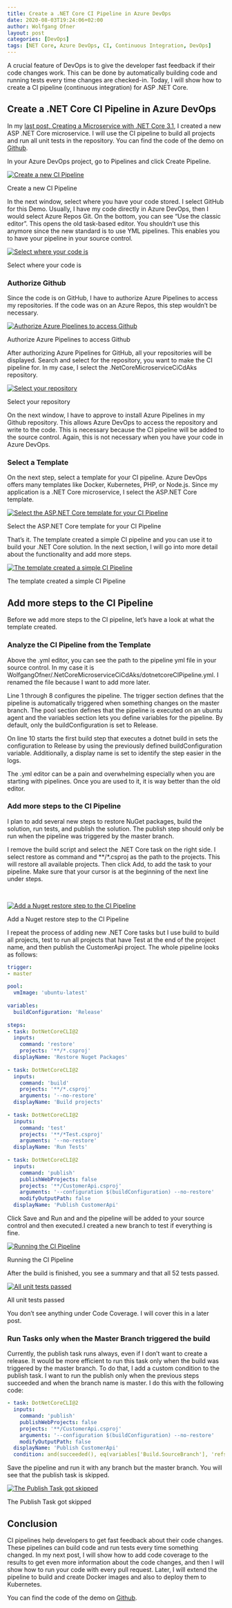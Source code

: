```yaml
---
title: Create a .NET Core CI Pipeline in Azure DevOps
date: 2020-08-03T19:24:06+02:00
author: Wolfgang Ofner
layout: post
categories: [DevOps]
tags: [NET Core, Azure DevOps, CI, Continuous Integration, DevOps]
---
```

A crucial feature of DevOps is to give the developer fast feedback if their code changes work. This can be done by automatically building code and running tests every time changes are checked-in. Today, I will show how to create a CI pipeline (continuous integration) for ASP .NET Core.

## Create a .NET Core CI Pipeline in Azure DevOps

In my <a href="/creating-a-microservice-with-net-core-3-1/" target="_blank" rel="noopener noreferrer">last post, Creating a Microservice with .NET Core 3.1</a>, I created a new ASP .NET Core microservice. I will use the CI pipeline to build all projects and run all unit tests in the repository. You can find the code of the demo on <a href="https://github.com/WolfgangOfner/.NetCoreMicroserviceCiCdAks/tree/NetCoreCiPipeline" target="_blank" rel="noopener noreferrer">Github</a>.

In your Azure DevOps project, go to Pipelines and click Create Pipeline.

<div class="col-12 col-sm-10 aligncenter">
  <a href="/assets/img/posts/2020/08/Create-a-new-CI-Pipeline.jpg"><img loading="lazy" src="/assets/img/posts/2020/08/Create-a-new-CI-Pipeline.jpg" alt="Create a new CI Pipeline" /></a>
  
  <p>
    Create a new CI Pipeline
  </p>
</div>

In the next window, select where you have your code stored. I select GitHub for this Demo. Usually, I have my code directly in Azure DevOps, then I would select Azure Repos Git. On the bottom, you can see &#8220;Use the classic editor&#8221;. This opens the old task-based editor. You shouldn&#8217;t use this anymore since the new standard is to use YML pipelines. This enables you to have your pipeline in your source control.

<div class="col-12 col-sm-10 aligncenter">
  <a href="/assets/img/posts/2020/08/Select-where-your-code-is.jpg"><img loading="lazy" src="/assets/img/posts/2020/08/Select-where-your-code-is.jpg" alt="Select where your code is" /></a>
  
  <p>
    Select where your code is
  </p>
</div>

### Authorize Github

Since the code is on GitHub, I have to authorize Azure Pipelines to access my repositories. If the code was on an Azure Repos, this step wouldn&#8217;t be necessary.

<div class="col-12 col-sm-10 aligncenter">
  <a href="/assets/img/posts/2020/08/Authorize-Azure-Pipelines-to-access-Github.jpg"><img loading="lazy" src="/assets/img/posts/2020/08/Authorize-Azure-Pipelines-to-access-Github.jpg" alt="Authorize Azure Pipelines to access Github" /></a>
  
  <p>
    Authorize Azure Pipelines to access Github
  </p>
</div>

After authorizing Azure Pipelines for GitHub, all your repositories will be displayed. Search and select for the repository, you want to make the CI pipeline for. In my case, I select the .NetCoreMicroserviceCiCdAks repository.

<div class="col-12 col-sm-10 aligncenter">
  <a href="/assets/img/posts/2020/10/Select-your-repository.jpg"><img loading="lazy" src="/assets/img/posts/2020/10/Select-your-repository.jpg" alt="Select your repository" /></a>
  
  <p>
    Select your repository
  </p>
</div>

On the next window, I have to approve to install Azure Pipelines in my Github repository. This allows Azure DevOps to access the repository and write to the code. This is necessary because the CI pipeline will be added to the source control. Again, this is not necessary when you have your code in Azure DevOps.

### Select a Template

On the next step, select a template for your CI pipeline. Azure DevOps offers many templates like Docker, Kubernetes, PHP, or Node.js. Since my application is a .NET Core microservice, I select the ASP.NET Core template.

<div class="col-12 col-sm-10 aligncenter">
  <a href="/assets/img/posts/2020/08/Select-the-ASP.NET-Core-template-for-your-CI-Pipeline.jpg"><img loading="lazy" src="/assets/img/posts/2020/08/Select-the-ASP.NET-Core-template-for-your-CI-Pipeline.jpg" alt="Select the ASP.NET Core template for your CI Pipeline" /></a>
  
  <p>
    Select the ASP.NET Core template for your CI Pipeline
  </p>
</div>

That&#8217;s it. The template created a simple CI pipeline and you can use it to build your .NET Core solution. In the next section, I will go into more detail about the functionality and add more steps.

<div class="col-12 col-sm-10 aligncenter">
  <a href="/assets/img/posts/2020/10/The-template-created-a-simple-CI-Pipeline.jpg"><img loading="lazy" src="/assets/img/posts/2020/10/The-template-created-a-simple-CI-Pipeline.jpg" alt="The template created a simple CI Pipeline" /></a>
  
  <p>
    The template created a simple CI Pipeline
  </p>
</div>

## Add more steps to the CI Pipeline

Before we add more steps to the CI pipeline, let&#8217;s have a look at what the template created.

### Analyze the CI Pipeline from the Template

Above the .yml editor, you can see the path to the pipeline yml file in your source control. In my case it is WolfgangOfner/.NetCoreMicroserviceCiCdAks/dotnetcoreCIPipeline.yml. I renamed the file because I want to add more later.

Line 1 through 8 configures the pipeline. The trigger section defines that the pipeline is automatically triggered when something changes on the master branch. The pool section defines that the pipeline is executed on an ubuntu agent and the variables section lets you define variables for the pipeline. By default, only the buildConfiguration is set to Release.

On line 10 starts the first build step that executes a dotnet build in sets the configuration to Release by using the previously defined buildConfiguration variable. Additionally, a display name is set to identify the step easier in the logs.

The .yml editor can be a pain and overwhelming especially when you are starting with pipelines. Once you are used to it, it is way better than the old editor.

### Add more steps to the CI Pipeline

I plan to add several new steps to restore NuGet packages, build the solution, run tests, and publish the solution. The publish step should only be run when the pipeline was triggered by the master branch.

I remove the build script and select the .NET Core task on the right side. I select restore as command and *\*/\*.csproj as the path to the projects. This will restore all available projects. Then click Add, to add the task to your pipeline. Make sure that your cursor is at the beginning of the next line under steps.

&nbsp;

<div class="col-12 col-sm-10 aligncenter">
  <a href="/assets/img/posts/2020/10/Add-a-Nuget-restore-step-to-the-CI-Pipeline.jpg"><img loading="lazy" src="/assets/img/posts/2020/10/Add-a-Nuget-restore-step-to-the-CI-Pipeline.jpg" alt="Add a Nuget restore step to the CI Pipeline" /></a>
  
  <p>
    Add a Nuget restore step to the CI Pipeline
  </p>
</div>

I repeat the process of adding new .NET Core tasks but I use build to build all projects, test to run all projects that have Test at the end of the project name, and then publish the CustomerApi project. The whole pipeline looks as follows:

```yaml  
trigger:
- master
 
pool:
  vmImage: 'ubuntu-latest'
 
variables:
  buildConfiguration: 'Release'
 
steps:
- task: DotNetCoreCLI@2
  inputs:
    command: 'restore'
    projects: '**/*.csproj'
  displayName: 'Restore Nuget Packages'
 
- task: DotNetCoreCLI@2
  inputs:
    command: 'build'
    projects: '**/*.csproj'
    arguments: '--no-restore'
  displayName: 'Build projects'
 
- task: DotNetCoreCLI@2
  inputs:
    command: 'test'
    projects: '**/*Test.csproj'
    arguments: '--no-restore'
  displayName: 'Run Tests'
 
- task: DotNetCoreCLI@2
  inputs:
    command: 'publish'
    publishWebProjects: false
    projects: '**/CustomerApi.csproj'
    arguments: '--configuration $(buildConfiguration) --no-restore'
    modifyOutputPath: false
  displayName: 'Publish CustomerApi'
```

Click Save and Run and and the pipeline will be added to your source control and then executed.I created a new branch to test if everything is fine.

<div class="col-12 col-sm-10 aligncenter">
  <a href="/assets/img/posts/2020/10/Running-the-CI-Pipeline.jpg"><img loading="lazy" src="/assets/img/posts/2020/10/Running-the-CI-Pipeline.jpg" alt="Running the CI Pipeline" /></a>
  
  <p>
    Running the CI Pipeline
  </p>
</div>

After the build is finished, you see a summary and that all 52 tests passed.

<div class="col-12 col-sm-10 aligncenter">
  <a href="/assets/img/posts/2020/10/All-unit-tests-passed.jpg"><img loading="lazy" src="/assets/img/posts/2020/10/All-unit-tests-passed.jpg" alt="All unit tests passed" /></a>
  
  <p>
    All unit tests passed
  </p>
</div>

You don&#8217;t see anything under Code Coverage. I will cover this in a later post.

### Run Tasks only when the Master Branch triggered the build

Currently, the publish task runs always, even if I don&#8217;t want to create a release. It would be more efficient to run this task only when the build was triggered by the master branch. To do that, I add a custom condition to the publish task. I want to run the publish only when the previous steps succeeded and when the branch name is master. I do this with the following code:

```yaml  
- task: DotNetCoreCLI@2
  inputs:
    command: 'publish'
    publishWebProjects: false
    projects: '**/CustomerApi.csproj'
    arguments: '--configuration $(buildConfiguration) --no-restore'
    modifyOutputPath: false    
  displayName: 'Publish CustomerApi'
  condition: and(succeeded(), eq(variables['Build.SourceBranch'], 'refs/heads/master')) 
```

Save the pipeline and run it with any branch but the master branch. You will see that the publish task is skipped.

<div class="col-12 col-sm-10 aligncenter">
  <a href="/assets/img/posts/2020/08/The-Publish-Task-got-skipped.jpg"><img loading="lazy" src="/assets/img/posts/2020/08/The-Publish-Task-got-skipped.jpg" alt="The Publish Task got skipped" /></a>
  
  <p>
    The Publish Task got skipped
  </p>
</div>

## Conclusion

CI pipelines help developers to get fast feedback about their code changes. These pipelines can build code and run tests every time something changed. In my next post, I will show how to add code coverage to the results to get even more information about the code changes, and then I will show how to run your code with every pull request. Later, I will extend the pipeline to build and create Docker images and also to deploy them to Kubernetes.

You can find the code of the demo on <a href="https://github.com/WolfgangOfner/.NetCoreMicroserviceCiCdAks/tree/NetCoreCiPipeline" target="_blank" rel="noopener noreferrer">Github</a>.